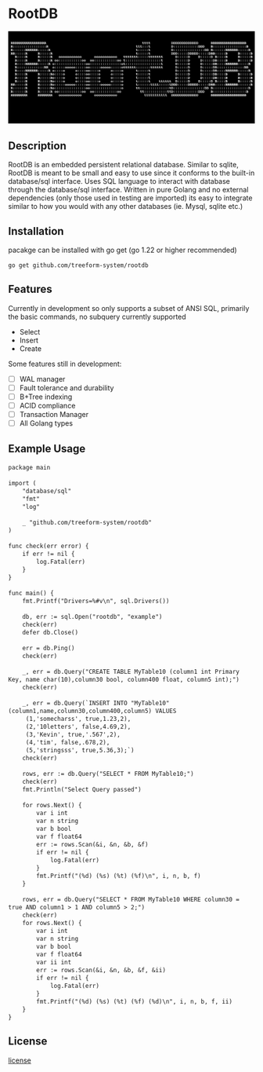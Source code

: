 # RootDB

![Logo](https://github.com/treeform-system/rootdb/blob/main/logo.png "RootDB logo")

## Description

RootDB is an embedded persistent relational database. Similar to sqlite, RootDB is meant to be small and easy to use since it conforms to the built-in database/sql interface. Uses SQL language to interact with database through the database/sql interface. Written in pure Golang and no external dependencies (only those used in testing are imported) its easy to integrate similar to how you would with any other databases (ie. Mysql, sqlite etc.)

## Installation

pacakge can be installed with go get (go 1.22 or higher recommended)
```
go get github.com/treeform-system/rootdb
```

## Features

Currently in development so only supports a subset of ANSI SQL, primarily the basic commands, no subquery currently supported
* Select
* Insert
* Create

Some features still in development:
- [ ] WAL manager
- [ ] Fault tolerance and durability
- [ ] B+Tree indexing
- [ ] ACID compliance
- [ ] Transaction Manager
- [ ] All Golang types

## Example Usage

```golang
package main

import (
	"database/sql"
	"fmt"
	"log"

	_ "github.com/treeform-system/rootdb"
)

func check(err error) {
	if err != nil {
		log.Fatal(err)
	}
}

func main() {
	fmt.Printf("Drivers=%#v\n", sql.Drivers())

	db, err := sql.Open("rootdb", "example")
	check(err)
	defer db.Close()

	err = db.Ping()
	check(err)

	_, err = db.Query("CREATE TABLE MyTable10 (column1 int Primary Key, name char(10),column30 bool, column400 float, column5 int);")
	check(err)

	_, err = db.Query(`INSERT INTO "MyTable10" (column1,name,column30,column400,column5) VALUES
	 (1,'somecharss', true,1.23,2),
	 (2,'10letters', false,4.69,2),
	 (3,'Kevin', true,'.567',2),
	 (4,'tim', false,.678,2),
	 (5,'stringsss', true,5.36,3);`)
	check(err)	

	rows, err := db.Query("SELECT * FROM MyTable10;")
	check(err)
	fmt.Println("Select Query passed")

	for rows.Next() {
		var i int
		var n string
		var b bool
		var f float64
		err := rows.Scan(&i, &n, &b, &f)
		if err != nil {
			log.Fatal(err)
		}
		fmt.Printf("(%d) (%s) (%t) (%f)\n", i, n, b, f)
	}

	rows, err = db.Query("SELECT * FROM MyTable10 WHERE column30 = true AND column1 > 1 AND column5 > 2;")
	check(err)
	for rows.Next() {
		var i int
		var n string
		var b bool
		var f float64
		var ii int
		err := rows.Scan(&i, &n, &b, &f, &ii)
		if err != nil {
			log.Fatal(err)
		}
		fmt.Printf("(%d) (%s) (%t) (%f) (%d)\n", i, n, b, f, ii)
	}
}
```

## License
[license](./LICENSE)